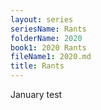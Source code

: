 ```yaml
---
layout: series
seriesName: Rants
folderName: 2020
book1: 2020 Rants
fileName1: 2020.md
title: Rants
---
```

January test
